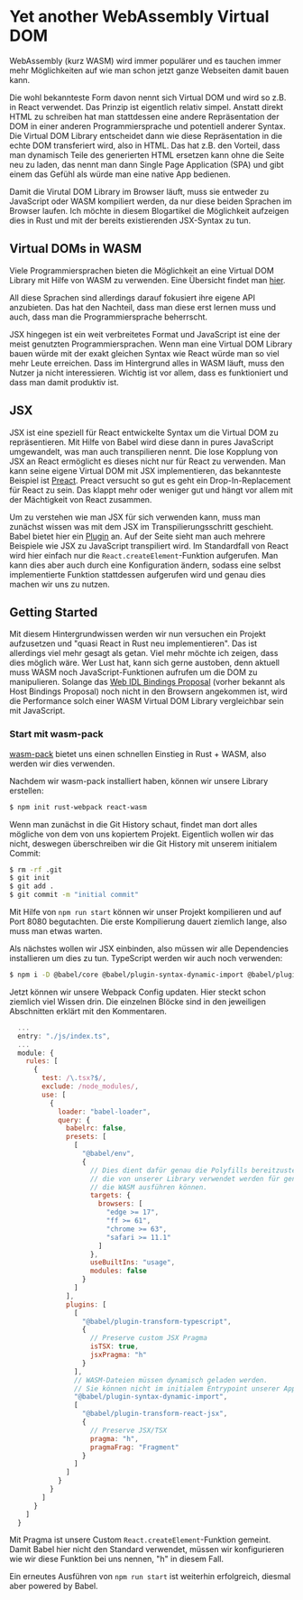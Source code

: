 # Yet another WebAssembly Virtual DOM

WebAssembly (kurz WASM) wird immer populärer und es tauchen immer mehr Möglichkeiten auf wie man schon jetzt ganze Webseiten damit bauen kann.

Die wohl bekannteste Form davon nennt sich Virtual DOM und wird so z.B. in React verwendet.
Das Prinzip ist eigentlich relativ simpel.
Anstatt direkt HTML zu schreiben hat man stattdessen eine andere Repräsentation der DOM in einer anderen Programmiersprache und potentiell anderer Syntax.
Die Virtual DOM Library entscheidet dann wie diese Repräsentation in die echte DOM transferiert wird, also in HTML.
Das hat z.B. den Vorteil, dass man dynamisch Teile des generierten HTML ersetzen kann ohne die Seite neu zu laden, das nennt man dann Single Page Application (SPA) und gibt einem das Gefühl als würde man eine native App bedienen.

Damit die Virutal DOM Library im Browser läuft, muss sie entweder zu JavaScript oder WASM kompiliert werden, da nur diese beiden Sprachen im Browser laufen.
Ich möchte in diesem Blogartikel die Möglichkeit aufzeigen dies in Rust und mit der bereits existierenden JSX-Syntax zu tun.

## Virtual DOMs in WASM

Viele Programmiersprachen bieten die Möglichkeit an eine Virtual DOM Library mit Hilfe von WASM zu verwenden.
Eine Übersicht findet man [hier](https://github.com/mbasso/awesome-wasm#web-frameworks-libraries).

All diese Sprachen sind allerdings darauf fokusiert ihre eigene API anzubieten.
Das hat den Nachteil, dass man diese erst lernen muss und auch, dass man die Programmiersprache beherrscht.

JSX hingegen ist ein weit verbreitetes Format und JavaScript ist eine der meist genutzten Programmiersprachen.
Wenn man eine Virtual DOM Library bauen würde mit der exakt gleichen Syntax wie React würde man so viel mehr Leute erreichen.
Dass im Hintergrund alles in WASM läuft, muss den Nutzer ja nicht interessieren.
Wichtig ist vor allem, dass es funktioniert und dass man damit produktiv ist.

## JSX

JSX ist eine speziell für React entwickelte Syntax um die Virtual DOM zu repräsentieren.
Mit Hilfe von Babel wird diese dann in pures JavaScript umgewandelt, was man auch transpilieren nennt.
Die lose Kopplung von JSX an React ermöglicht es dieses nicht nur für React zu verwenden.
Man kann seine eigene Virtual DOM mit JSX implementieren, das bekannteste Beispiel ist [Preact](https://preactjs.com/).
Preact versucht so gut es geht ein Drop-In-Replacement für React zu sein.
Das klappt mehr oder weniger gut und hängt vor allem mit der Mächtigkeit von React zusammen.

Um zu verstehen wie man JSX für sich verwenden kann, muss man zunächst wissen was mit dem JSX im Transpilierungsschritt geschieht.
Babel bietet hier ein [Plugin](https://babeljs.io/docs/en/babel-plugin-transform-react-jsx) an.
Auf der Seite sieht man auch mehrere Beispiele wie JSX zu JavaScript transpiliert wird.
Im Standardfall von React wird hier einfach nur die `React.createElement`-Funktion aufgerufen.
Man kann dies aber auch durch eine Konfiguration ändern, sodass eine selbst implementierte Funktion stattdessen aufgerufen wird und genau dies machen wir uns zu nutzen.

## Getting Started

Mit diesem Hintergrundwissen werden wir nun versuchen ein Projekt aufzusetzen und "quasi React in Rust neu implementieren".
Das ist allerdings viel mehr gesagt als getan.
Viel mehr möchte ich zeigen, dass dies möglich wäre.
Wer Lust hat, kann sich gerne austoben, denn aktuell muss WASM noch JavaScript-Funktionen aufrufen um die DOM zu manipulieren.
Solange das [Web IDL Bindings Proposal](https://github.com/WebAssembly/webidl-bindings) (vorher bekannt als Host Bindings Proposal) noch nicht in den Browsern angekommen ist, wird die Performance solch einer WASM Virtual DOM Library vergleichbar sein mit JavaScript.

### Start mit wasm-pack

[wasm-pack](https://rustwasm.github.io/wasm-pack/) bietet uns einen schnellen Einstieg in Rust + WASM, also werden wir dies verwenden.

Nachdem wir wasm-pack installiert haben, können wir unsere Library erstellen:

```bash
$ npm init rust-webpack react-wasm
```

Wenn man zunächst in die Git History schaut, findet man dort alles mögliche von dem von uns kopiertem Projekt.
Eigentlich wollen wir das nicht, deswegen überschreiben wir die Git History mit unserem initialem Commit:

```bash
$ rm -rf .git
$ git init
$ git add .
$ git commit -m "initial commit"
```

Mit Hilfe von `npm run start` können wir unser Projekt kompilieren und auf Port 8080 begutachten.
Die erste Kompilierung dauert ziemlich lange, also muss man etwas warten.

Als nächstes wollen wir JSX einbinden, also müssen wir alle Dependencies installieren um dies zu tun.
TypeScript werden wir auch noch verwenden:

```bash
$ npm i -D @babel/core @babel/plugin-syntax-dynamic-import @babel/plugin-transform-react-jsx @babel/plugin-transform-typescript @babel/polyfill @babel/preset-env babel-loader typescript
```

Jetzt können wir unsere Webpack Config updaten.
Hier steckt schon ziemlich viel Wissen drin.
Die einzelnen Blöcke sind in den jeweiligen Abschnitten erklärt mit den Kommentaren.

```js
  ...
  entry: "./js/index.ts",
  ...
  module: {
    rules: [
      {
        test: /\.tsx?$/,
        exclude: /node_modules/,
        use: [
          {
            loader: "babel-loader",
            query: {
              babelrc: false,
              presets: [
                [
                  "@babel/env",
                  {
                    // Dies dient dafür genau die Polyfills bereitzustellen,
                    // die von unserer Library verwendet werden für genau die Browser,
                    // die WASM ausführen können.
                    targets: {
                      browsers: [
                        "edge >= 17",
                        "ff >= 61",
                        "chrome >= 63",
                        "safari >= 11.1"
                      ]
                    },
                    useBuiltIns: "usage",
                    modules: false
                  }
                ]
              ],
              plugins: [
                [
                  "@babel/plugin-transform-typescript",
                  {
                    // Preserve custom JSX Pragma
                    isTSX: true,
                    jsxPragma: "h"
                  }
                ],
                // WASM-Dateien müssen dynamisch geladen werden.
                // Sie können nicht im initialem Entrypoint unserer App enthalten sein
                "@babel/plugin-syntax-dynamic-import",
                [
                  "@babel/plugin-transform-react-jsx",
                  {
                    // Preserve JSX/TSX
                    pragma: "h",
                    pragmaFrag: "Fragment"
                  }
                ]
              ]
            }
          }
        ]
      }
    ]
  }
```

Mit Pragma ist unsere Custom `React.createElement`-Funktion gemeint.
Damit Babel hier nicht den Standard verwendet, müssen wir konfigurieren wie wir diese Funktion bei uns nennen, "h" in diesem Fall.

Ein erneutes Ausführen von `npm run start` ist weiterhin erfolgreich, diesmal aber powered by Babel.
